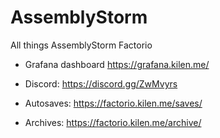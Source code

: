 # AssemblyStorm

All things AssemblyStorm Factorio

- Grafana dashboard https://grafana.kilen.me/

- Discord: https://discord.gg/ZwMvyrs

- Autosaves: https://factorio.kilen.me/saves/

- Archives: https://factorio.kilen.me/archive/